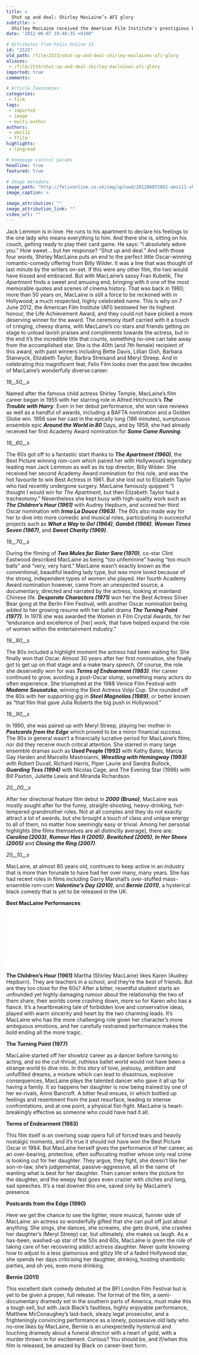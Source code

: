 ```yaml
---
title: >
  Shut up and deal: Shirley MacLaine’s AFI glory
subtitle: >
  Shirley MacLaine received the American Film Institute's prestigious Life Achievement Award
date: "2012-06-07 19:48:35 +0100"

# Attributes from Felix Online V1
id: "2533"
old_path: /film/2533/shut-up-and-deal-shirley-maclaines-afi-glory
aliases:
 - /film/2533/shut-up-and-deal-shirley-maclaines-afi-glory
imported: true
comments:

# Article Taxonomies
categories:
 - film
tags:
 - imported
 - image
 - multi-author
authors:
 - ams111
 - ffilm
highlights:
 - longread

# Homepage control params
headline: true
featured: true

# Image metadata
image_path: "http://felixonline.co.uk/img/upload/201206072052-ams111-shirley-maclaine.gif"
image_caption: >

image_attribution: ""
image_attribution_link: ""
video_url: ""
---
```


Jack Lemmon is in love. He runs to his apartment to declare his feelings to the one lady who means everything to him. And there she is, sitting on his couch, getting ready to play their card game. He says: “I absolutely adore you.” How sweet... but her response? “Shut up and deal.” And with those four words, Shirley MacLaine puts an end to the perfect little Oscar-winning romantic-comedy offering from Billy Wilder. It was a line that was thought of last minute by the writers on-set. If this were any other film, the two would have kissed and embraced. But with MacLaine’s sassy Fran Kubelik, _The Apartment_ finds a sweet and amusing end, bringing with it one of the most memorable quotes and scenes of cinema history. That was back in 1960; more than 50 years on, MacLaine is still a force to be reckoned with in Hollywood; a much respected, highly celebrated name. This is why on 7 June 2012, the American Film Institute (AFI) bestowed her its highest honour, the Life Achievement Award, and they could not have picked a more deserving winner for the award. The ceremony itself carried with it a touch of cringing, cheesy drama, with MacLaine’s co-stars and friends getting on stage to unload lavish praises and compliments towards the actress, but in the end it’s the incredible title that counts, something no-one can take away from the accomplished star. She is the 40th (and 7th female) recipient of this award, with past winners including Bette Davis, Lillian Gish, Barbara Stanwyck, Elizabeth Taylor, Barbra Streisand and Meryl Streep. And in celebrating this magnificent feat, Felix Film looks over the past few decades of MacLaine’s wonderfully diverse career.

_19__50__s_

Named after the famous child actress Shirley Temple, MacLaine’s film career began in 1955 with her starring role in Alfred Hitchcock’s ___The Trouble with Harry___. Even in her debut performance, she won rave reviews as well as a handful of awards, including a BAFTA nomination and a Golden Globe win. 1956 saw her cast in the epically long (186 minutes), sumptuous ensemble epic ___Around the World in 80___ Days, and by 1959, she had already received her first Academy Award nomination for ___Some Came Running___.

_19__60__s_

The 60s got off to a fantastic start thanks to ___The Apartment (1960)___, the Best Picture winning rom-com which paired her with Hollywood’s legendary leading man Jack Lemmon as well as its top director, Billy Wilder. She received her second Academy Award nomination for this role, and was the hot favourite to win Best Actress in 1961. But she lost out to Elizabeth Taylor who had recently undergone surgery. MacLaine famously quipped “I thought I would win for _The Apartment_, but then Elizabeth Taylor had a tracheotomy.” Nevertheless she kept busy with high-quality work such as ___The Children’s Hour (1961)___ with Audrey Hepburn, and scored her third Oscar nomination wth ___Irma La Douce (1963)___. The 60s also made way for her to dive into more comedic and musical roles, participating in successful projects such as ___What a Way to Go! (1964)___, ___Gambit (1966)___, ___Woman Times Seven (1967)___, and ___Sweet Charity (1969)___.

_19__70__s_

During the filming of ___Two Mules for Sister Sara (1970)___, co-star Clint Eastwood described MacLaine as being “too unfeminine” having “too much balls” and “very, very hard.” MacLaine wasn’t exactly known as the conventional, beautiful leading lady type, but was more loved because of the strong, independent types of women she played. Her fourth Academy Award nomination however, came from an unexpected source, a documentary, directed and narrated by the actress, looking at mainland Chinese life. ___Desperate Characters (1971)___ won her the Best Actress Silver Bear gong at the Berlin Film Festival, with another Oscar nomination being added to her growing resume with her ballet drama ___The Turning Point (1977)___. In 1978 she was awarded the Women in Film Crystal Awards, for her “endurance and excellence of [her] work, that have helped expand the role of women within the entertainment industry.”

_19__80__s_

The 80s included a highlight moment the actress had been waiting for. She finally won that Oscar. Almost 30 years after her first nomination, she finally got to get up on that stage and a make teary speech. Of course, the role she deservedly won for was ___Terms of Endearment (1983)___. Her career continued to grow, avoiding a post-Oscar slump, something many actors do often experience. She triumphed at the 1988 Venice Film Festival with ___Madame Sousatzka___, winning the Best Actress Volpi Cup. She rounded off the 80s with her supporting gig in ___Steel Magnolias (1989)___, or better known as “that film that gave Julia Roberts the big push in Hollywood.”

_19__90__s_

In 1990, she was paired up with Meryl Streep, playing her mother in ___Postcards from the Edge___ which proved to be a minor financial success. The 90s in general wasn’t a financially lucrative period for MacLaine’s films, nor did they receive much critical attention. She starred in many large ensemble dramas such as __Used People (1992)__ with Kathy Bates, Marcia Gay Harden and Marcello Mastroianni, ___Wrestling with Hemingway (1993)___ with Robert Duvall, Richard Harris, Piper Laurie and Sandra Bullock, ___Guarding Tess (1994)___ with Nicolas Cage, and The Evening Star (1996) with Bill Paxton, Juliette Lewis and Miranda Richardson.

_20__00__s_

After her directorial feature film debut in ___2000 (Bruno)___, MacLaine was mostly sought after for the funny, straight-shooting, heavy-drinking, hot-tempered grandmother roles. Not at all complex and they do not exactly attract a lot of awards, but she brought a touch of class and unique energy to all of them, no matter how seemingly easy or trivial. Among her personal highlights (the films themselves are all distinctly average), there are: ___Carolina (2003)___, ___Rumour Has It (2005)___, ___Bewitched (2005)___, ___In Her Shoes (2005)___ and ___Closing the Ring (2007)___.

_20__10__s_

MacLaine, at almost 80 years old, continues to keep active in an industry that is more than forunate to have had her over many, many years. She has had recent roles in films including Garry Marshall’s over-stuffed mass-ensemble rom-com ___Valentine’s Day (2010)___, and ___Bernie (2011)___, a hysterical black comedy that is yet to be released in the UK.

__Best MacLaine Performances__

![Film4RGB.gif](/inc/timthumb.php?src=/img/upload/201206072052-ams111-film4rgb.gif&w=460px&zc=1&a=t)

__The Children’s Hour (1961)__ Martha (Shirley MacLaine) likes Karen (Audrey Hepburn). They are teachers in a school, and they’re the best of friends. But are they too close for the 60s? After a bitter, resentful student starts an unfounded yet highly damaging rumour about the relationship the two of them share, their worlds come crashing down, more so for Karen who has a fiancé. It’s a heartbreaking tale of forbidden love and conservative ideas, played with warm sincerity and heart by the two charming leads. It’s MacLaine who has the more challenging role given her character’s more ambiguous emotions, and her carefully restrained performance makes the bold ending all the more tragic.

__The Turning Point (1977)__

MacLaine started off her showbiz career as a dancer before turning to acting, and so the cut-throat, ruthless ballet world would not have been a strange world to dive into. In this story of love, jealousy, ambition and unfulfilled dreams, a mixture which can lead to disastrous, explosive consequences, MacLaine plays the talented dancer who gave it all up for having a family. It so happens her daughter is now being trained by one of her ex-rivals, Anne Bancroft. A bitter feud ensues, in which bottled up feelings and resentment from the past resurface, leading to intense confrontations, and at one point, a physical fist-fight. MacLaine is heart-breakingly effective as someone who could have had it all.

__Terms of Endearment (1983)__

This film itself is an overlong soap opera full of forced tears and heavily nostalgic moments, and it’s true it should not have won the Best Picture Oscar in 1984. But MacLaine herself gives the performance of her career, as an over-bearing, protective, often suffocating mother whose only real crime is looking out for her daughter. They argue, they fight, she doesn’t like her son-in-law, she’s judgemental, passive-aggressive, all in the name of wanting what is best for her daughter. Then cancer enters the picture for the daughter, and the weepy fest goes even crazier with clichés and long, sad speeches. It’s a real downer this one, saved only by MacLaine’s presence.

__Postcards from the Edge (1990)__

Here we get the chance to see the lighter, more musical, funnier side of MacLaine: an actress so wonderfully gifted that she can pull off just about anything. She sings, she dances, she screams, she gets drunk, she crashes her daughter’s (Meryl Streep) car, but ultimately, she makes us laugh. As a has-been, washed-up star of the 50s and 60s, MacLaine is given the role of taking care of her recovering addict actress daughter. Never quite knowing how to adjust to a less glamorous and glitzy life of a faded Hollywood star, she spends her days criticising her daughter, drinking, hosting shambolic parties, and oh yes, even more drinking.

__Bernie (2011)__

This excellent dark comedy debuted at the BFI London Film Festival but is yet to be given a proper, full release. The format of the film, a semi-documentary dramedy set in the southern parts of America, must make this a tough sell, but with Jack Black’s faultless, highly enjoyable performance, Matthew McConaughey’s laid-back, sleazy legal prosecutor, and a frighteningly convincing performance as a lonely, possessive old lady who no-one likes by MacLaine, Bernie is an unexpectedly hysterical and touching dramedy about a funeral director with a heart of gold, with a murder thrown in for excitement. Curious? You should be, and if/when this film is released, be amazed by Black on career-best form.
